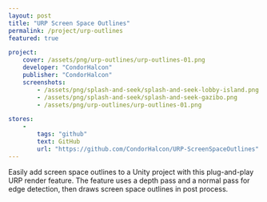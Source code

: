 ```yaml
---
layout: post
title: "URP Screen Space Outlines"
permalink: /project/urp-outlines
featured: true

project:
    cover: /assets/png/urp-outlines/urp-outlines-01.png
    developer: "CondorHalcon"
    publisher: "CondorHalcon"
    screenshots:
        - /assets/png/splash-and-seek/splash-and-seek-lobby-island.png
        - /assets/png/splash-and-seek/splash-and-seek-gazibo.png
        - /assets/png/urp-outlines/urp-outlines-01.png

stores:
    -
        tags: "github"
        text: GitHub
        url: "https://github.com/CondorHalcon/URP-ScreenSpaceOutlines"
---
```


Easily add screen space outlines to a Unity project with this plug-and-play URP render feature. The feature uses a depth pass and a normal pass for edge detection, then draws screen space outlines in post process.

